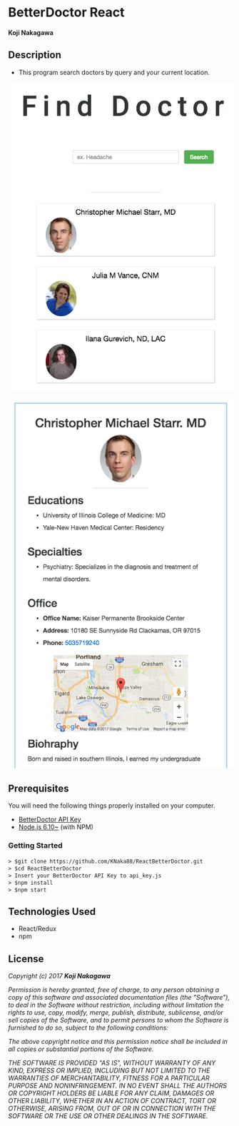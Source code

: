 # BetterDoctor React

#### Koji Nakagawa

## Description
* This program search doctors by query and your current location.

![Alt text](./images/readme_img1.png "image1")

![Alt text](./images/readme_img2.png "image2")


## Prerequisites
You will need the following things properly installed on your computer.

* [BetterDoctor API Key](https://developer.betterdoctor.com/)
* [Node.js 6.10~](https://nodejs.org/) (with NPM)


### Getting Started
```
> $git clone https://github.com/KNaka88/ReactBetterDoctor.git
> $cd ReactBetterDoctor
> Insert your BetterDoctor API Key to api_key.js
> $npm install
> $npm start
```
## Technologies Used
  * React/Redux
  * npm

## License
  _Copyright (c) 2017 **Koji Nakagawa**_

  _Permission is hereby granted, free of charge, to any person obtaining a copy
  of this software and associated documentation files (the "Software"), to deal
  in the Software without restriction, including without limitation the rights
  to use, copy, modify, merge, publish, distribute, sublicense, and/or sell
  copies of the Software, and to permit persons to whom the Software is
  furnished to do so, subject to the following conditions:_

  _The above copyright notice and this permission notice shall be included in all
  copies or substantial portions of the Software._

  _THE SOFTWARE IS PROVIDED "AS IS", WITHOUT WARRANTY OF ANY KIND, EXPRESS OR
  IMPLIED, INCLUDING BUT NOT LIMITED TO THE WARRANTIES OF MERCHANTABILITY,
  FITNESS FOR A PARTICULAR PURPOSE AND NONINFRINGEMENT. IN NO EVENT SHALL THE
  AUTHORS OR COPYRIGHT HOLDERS BE LIABLE FOR ANY CLAIM, DAMAGES OR OTHER
  LIABILITY, WHETHER IN AN ACTION OF CONTRACT, TORT OR OTHERWISE, ARISING FROM,
  OUT OF OR IN CONNECTION WITH THE SOFTWARE OR THE USE OR OTHER DEALINGS IN THE
  SOFTWARE._
